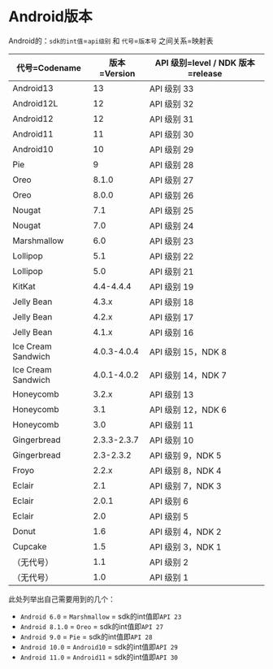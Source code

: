 # Android版本

Android的：`sdk的int值`=`api级别` 和 `代号`=`版本号` 之间关系=映射表

| 代号=Codename | 版本=Version | API 级别=level / NDK 版本=release |
| ---- | -- | --------------- |
| Android13 | 13 | API 级别 33 |
| Android12L | 12 | API 级别 32 |
| Android12 | 12 | API 级别 31 |
| Android11 | 11 | API 级别 30 |
| Android10 | 10 | API 级别 29 |
| Pie | 9| API 级别 28 |
| Oreo|8.1.0 | API 级别 27 |
| Oreo| 8.0.0 | API 级别 26 |
| Nougat |7.1 | API 级别 25 |
| Nougat |7.0 | API 级别 24 |
| Marshmallow |6.0| API 级别 23|
|Lollipop|5.1| API 级别 22|
| Lollipop |5.0 | API 级别 21 |
| KitKat| 4.4-4.4.4 | API 级别 19 |
| Jelly Bean| 4.3.x| API 级别 18 |
| Jelly Bean| 4.2.x | API 级别 17|
| Jelly Bean|4.1.x| API 级别 16|
|Ice Cream Sandwich|4.0.3-4.0.4| API 级别 15，NDK 8|
|Ice Cream Sandwich|4.0.1-4.0.2| API 级别 14，NDK 7|
|Honeycomb|3.2.x| API 级别 13|
|Honeycomb|3.1| API 级别 12，NDK 6|
|Honeycomb|3.0| API 级别 11|
|Gingerbread|2.3.3-2.3.7| API 级别 10|
|Gingerbread|2.3-2.3.2| API 级别 9，NDK 5|
|Froyo|2.2.x| API 级别 8，NDK 4|
|Eclair | 2.1| API 级别 7，NDK 3|
|Eclair|2.0.1| API 级别 6|
|Eclair|2.0| API 级别 5|
|Donut|1.6| API 级别 4，NDK 2|
|Cupcake|1.5| API 级别 3，NDK 1|
|（无代号）|1.1| API 级别 2|
|（无代号）|1.0| API 级别 1|


此处列举出自己需要用到的几个：

* `Android 6.0`   = `Marshmallow` = sdk的int值即`API 23`
* `Android 8.1.0` = `Oreo` = sdk的int值即`API 27`
* `Android 9.0`   = `Pie`  = sdk的int值即`API 28`
* `Android 10.0`  = `Android10`  = sdk的int值即`API 29`
* `Android 11.0`  = `Android11`  = sdk的int值即`API 30`
